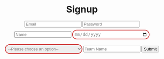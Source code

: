 <html lang="en">
  <head>
    <meta charset="UTF-8" />
    <meta http-equiv="X-UA-Compatible" content="IE=edge" />
    <meta name="viewport" content="width=device-width, initial-scale=1.0" />
    <title>Signup</title>
  </head>

  <body>
    <h1 style="text-align: center; font-size: 30px">
Signup
    </h1>
 <div style="margin: 0 auto; text-align: center">
    <input type="text" id="email" name="email" placeholder="Email">
    <input type="password" id="password" name="password" required placeholder="Password">
    <input type="text" id="name" name="name" placeholder="Name">
    <input type="date" id="dob" name="dob" placeholder="MM-dd-yyyy" style="width: 50%;
  padding: 5px 5px;
  margin: 8px 0;
  box-sizing: border-box;
  border: 2px solid #CD2A2A;
  border-radius: 40px;
  color: gray;">
  <select id="gender" name="gender" placeholder="Gender" style ="width: 50%;
  padding: 5px 5px;
  margin: 8px 0;
  box-sizing: border-box;
  border: 2px solid #CD2A2A;
  border-radius: 40px;
  color: gray;">
    <option value="">--Please choose an option--</option>
    <option value="M">Male</option>
    <option value="F">Female</option>
    <option value="O">Nonbinary</option>
</select>
    <input type="text" id="teamName" name="teamName" placeholder="Team Name">
    <button type="submit" onclick="formSubmit()">Submit</button>
</div>

<script type="text/javascript">
    function formSubmit() {
        let email = document.getElementById("email").value;
        let password = document.getElementById("password").value;
        let name = document.getElementById("name").value;
        let dob = document.getElementById("dob").value;
        let gender = document.getElementById("gender").value;
        let teamName = document.getElementById("teamName").value;
        // console.log(email);

        console.log(gender);
        console.log(dob);
var myHeaders = new Headers();
myHeaders.append("Content-Type", "application/json");

var requestOptions = {
  method: 'POST',
  headers: myHeaders,
  redirect: 'manual',
};
         fetch(
          `https://f1-backend.aadit.dev/api/user/newUser?email=${email}&password=${password}&name=${name}&dob=${dob}&gender=${gender}&teamName=${teamName}`,requestOptions
        )
          .then(response => response.text())
  .then(result => console.log(result))
  .catch(error => console.log('error', error));

    }
</script>
